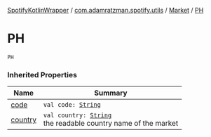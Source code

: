 [SpotifyKotlinWrapper](../../index.md) / [com.adamratzman.spotify.utils](../index.md) / [Market](index.md) / [PH](./-p-h.md)

# PH

`PH`

### Inherited Properties

| Name | Summary |
|---|---|
| [code](code.md) | `val code: `[`String`](https://kotlinlang.org/api/latest/jvm/stdlib/kotlin/-string/index.html) |
| [country](country.md) | `val country: `[`String`](https://kotlinlang.org/api/latest/jvm/stdlib/kotlin/-string/index.html)<br>the readable country name of the market |
